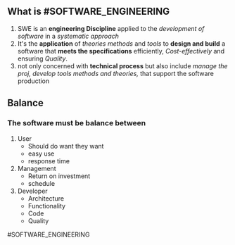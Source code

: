 ## What is #SOFTWARE_ENGINEERING 
1. SWE is an **engineering Discipline** applied to the *development of software* in a *systematic approach*
2. It's the **application** of *theories* *methods* and *tools* to **design and build** a software that **meets the specifications** efficiently, *Cost-effectively* and ensuring *Quality*.
3. not only concerned with **technical process** but also include *manage the proj, develop tools methods and theories,* that support the software production
## Balance
### The software must be balance between
1. User
	* Should do want they want
	* easy use
	* response time
2. Management
	* Return on investment
	* schedule
3. Developer 
	* Architecture
	* Functionality
	* Code
	* Quality



#SOFTWARE_ENGINEERING